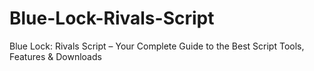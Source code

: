 # Blue-Lock-Rivals-Script
Blue Lock: Rivals Script – Your Complete Guide to the Best Script Tools, Features &amp; Downloads
